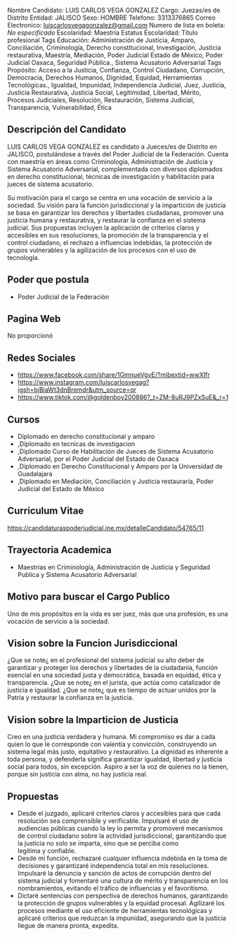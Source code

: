 Nombre Candidato: LUIS CARLOS VEGA GONZALEZ
Cargo: Juezas/es de Distrito
Entidad: JALISCO
Sexo: HOMBRE
Telefono: 3313376865
Correo Electronico: luiscarlosvegagonzalez@gmail.com
Numero de lista en boleta: *No especificado*
Escolaridad: Maestría
Estatus Escolaridad: Título profesional
Tags Educación: Administración de Justicia, Amparo, Conciliación, Criminología, Derecho constitucional, Investigación, Justicia restaurativa, Maestría, Mediación, Poder Judicial Estado de México, Poder Judicial Oaxaca, Seguridad Pública., Sistema Acusatorio Adversarial
Tags Propósito: Acceso a la Justicia, Confianza, Control Ciudadano, Corrupción, Democracia, Derechos Humanos, Dignidad, Equidad, Herramientas Tecnológicas., Igualdad, Impunidad, Independencia Judicial, Juez, Justicia, Justicia Restaurativa, Justicia Social, Legitimidad, Libertad, Mérito, Procesos Judiciales, Resolución, Restauración, Sistema Judicial, Transparencia, Vulnerabilidad, Ética


## Descripción del Candidato 

LUIS CARLOS VEGA GONZALEZ es candidato a Jueces/es de Distrito en JALISCO, postulándose a través del Poder Judicial de la Federación. Cuenta con maestría en áreas como Criminología, Administración de Justicia y Sistema Acusatorio Adversarial, complementada con diversos diplomados en derecho constitucional, técnicas de investigación y habilitación para jueces de sistema acusatorio.

Su motivación para el cargo se centra en una vocación de servicio a la sociedad. Su visión para la función jurisdiccional y la impartición de justicia se basa en garantizar los derechos y libertades ciudadanas, promover una justicia humana y restaurativa, y restaurar la confianza en el sistema judicial.  Sus propuestas incluyen la aplicación de criterios claros y accesibles en sus resoluciones, la promoción de la transparencia y el control ciudadano, el rechazo a influencias indebidas, la protección de grupos vulnerables y la agilización de los procesos con el uso de tecnología.


## Poder que postula

- Poder Judicial de la Federación


## Pagina Web

No proporcionó


## Redes Sociales

- https://www.facebook.com/share/1GmnueVgvE/?mibextid=wwXIfr
- https://www.instagram.com/luiscarlosvegag?igsh=bjBiaWt3dnBremdr&utm_source=qr
- https://www.tiktok.com/@goldenboy200886?_t=ZM-8uRJ9PZxSuE&_r=1


## Cursos

- Diplomado en derecho constitucional y amparo
- ,Diplomado en tecnicas de investigacion
- ,Diplomado Curso de Habilitación de Jueces de Sistema Acusatorio Adversarial, por el Poder Judicial del Estado de Oaxaca
- ,Diplomado en Derecho Constitucional y Amparo por la Universidad de Guadalajara
- ,Diplomado en Mediación, Conciliación y Justicia restauraría, Poder Judicial del Estado de México


## Curriculum Vitae

https://candidaturaspoderjudicial.ine.mx/detalleCandidato/54765/11


## Trayectoria Academica

- Maestrias en Criminología, Administración de Justicia y Seguridad Publica y Sistema Acusatorio Adversarial


## Motivo para buscar el Cargo Publico

Uno de mis propósitos en la vida es ser juez, más que una profesión, es una vocación de servicio a la sociedad.


## Vision sobre la Funcion Jurisdiccional

¿Que se note¿ en el profesional del sistema judicial su alto deber de garantizar y proteger los derechos y libertades de la ciudadanía, función esencial en una sociedad justa y democrática, basada en equidad, ética y transparencia. ¿Que se note¿ en el jurista, que actúa como catalizador de justicia e igualdad. ¿Que se note¿ que es tiempo de actuar unidos por la Patria y restaurar la confianza en la justicia.


## Vision sobre la Imparticion de Justicia

Creo en una justicia verdadera y humana. Mi compromiso es dar a cada quien lo que le corresponde con valentía y convicción, construyendo un sistema legal más justo, equitativo y restaurativo. La dignidad es inherente a toda persona, y defenderla significa garantizar igualdad, libertad y justicia social para todos, sin excepción. Aspiro a ser la voz de quienes no la tienen, porque sin justicia con alma, no hay justicia real.


## Propuestas

- Desde el juzgado, aplicaré criterios claros y accesibles para que cada resolución sea comprensible y verificable. Impulsaré el uso de audiencias públicas cuando la ley lo permita y promoveré mecanismos de control ciudadano sobre la actividad jurisdiccional, garantizando que la justicia no solo se imparta, sino que se perciba como legítima y confiable.
- Desde mi función, rechazaré cualquier influencia indebida en la toma de decisiones y garantizaré independencia total en mis resoluciones. Impulsaré la denuncia y sanción de actos de corrupción dentro del sistema judicial y fomentaré una cultura de mérito y transparencia en los nombramientos, evitando el tráfico de influencias y el favoritismo.
- Dictaré sentencias con perspectiva de derechos humanos, garantizando la protección de grupos vulnerables y la equidad procesal. Agilizaré los procesos mediante el uso eficiente de herramientas tecnológicas y aplicaré criterios que reduzcan la impunidad, asegurando que la justicia llegue de manera pronta, expedita.

